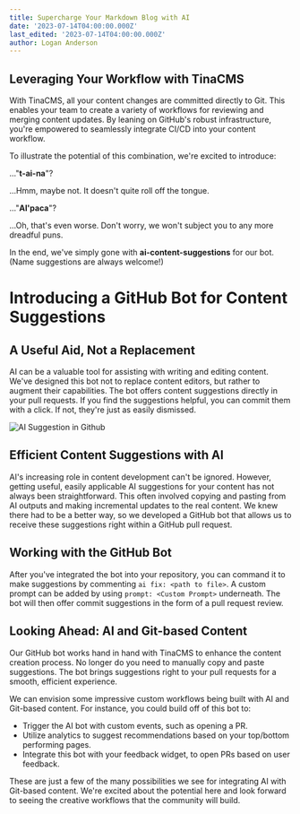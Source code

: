 ```yaml
---
title: Supercharge Your Markdown Blog with AI
date: '2023-07-14T04:00:00.000Z'
last_edited: '2023-07-14T04:00:00.000Z'
author: Logan Anderson
---
```


## Leveraging Your Workflow with TinaCMS

<Youtube embedSrc="https://www.youtube.com/embed/3SkumYmH8nc" />

With TinaCMS, all your content changes are committed directly to Git. This enables your team to create a variety of workflows for reviewing and merging content updates. By leaning on GitHub's robust infrastructure, you're empowered to seamlessly integrate CI/CD into your content workflow.

To illustrate the potential of this combination, we're excited to introduce:

..."**t-ai-na**"?

...Hmm, maybe not. It doesn't quite roll off the tongue.

..."**AI'paca**"?

...Oh, that's even worse. Don't worry, we won't subject you to any more dreadful puns.

In the end, we've simply gone with **ai-content-suggestions** for our bot. (Name suggestions are always welcome!)

# Introducing a GitHub Bot for Content Suggestions

## A Useful Aid, Not a Replacement

AI can be a valuable tool for assisting with writing and editing content. We've designed this bot not to replace content editors, but rather to augment their capabilities. The bot offers content suggestions directly in your pull requests. If you find the suggestions helpful, you can commit them with a click. If not, they're just as easily dismissed.

![AI Suggestion in Github](http://res.cloudinary.com/forestry-demo/image/upload/v1688483462/blog-media/supercharge-markdown-blog/Screenshot_2023-07-04_at_11.03.24_AM_bfqnld.png "AI Suggestion in Github")

## Efficient Content Suggestions with AI

AI's increasing role in content development can't be ignored. However, getting useful, easily applicable AI suggestions for your content has not always been straightforward. This often involved copying and pasting from AI outputs and making incremental updates to the real content. We knew there had to be a better way, so we developed a GitHub bot that allows us to receive these suggestions right within a GitHub pull request.

## Working with the GitHub Bot

After you've integrated the bot into your repository, you can command it to make suggestions by commenting `ai fix: <path to file>`.  A custom prompt can be added by using `prompt: <Custom Prompt>`  underneath. The bot will then offer commit suggestions in the form of a pull request review.

## Looking Ahead: AI and Git-based Content

Our GitHub bot works hand in hand with TinaCMS to enhance the content creation process. No longer do you need to manually copy and paste suggestions. The bot brings suggestions right to your pull requests for a smooth, efficient experience.

We can envision some impressive custom workflows being built with AI and Git-based content. For instance, you could build off of this bot to:

* Trigger the AI bot with custom events, such as opening a PR.
* Utilize analytics to suggest recommendations based on your top/bottom performing pages.
* Integrate this bot with your feedback widget, to open PRs based on user feedback.

These are just a few of the many possibilities we see for integrating AI with Git-based content. We're excited about the potential here and look forward to seeing the creative workflows that the community will build.
